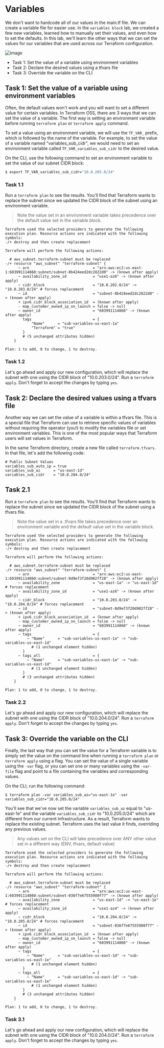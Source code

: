 # Variables

We don't want to hardcode all of our values in the main.tf file. We can create a variable file for easier use. In the `variables block` lab, we created a few new variables, learned how to manually set their values, and even how to set the defaults. In this lab, we'll learn the other ways that we can set the values for our variables that are used across our Terraform configuration.

![image](https://github.com/niravmsoni/terraform-aws/assets/6556021/d4485c37-bb23-49c1-b2c0-d0e8207605e0)

- Task 1: Set the value of a variable using environment variables
- Task 2: Declare the desired values using a tfvars file
- Task 3: Override the variable on the CLI

## Task 1: Set the value of a variable using environment variables

Often, the default values won't work and you will want to set a different value for certain variables. In Terraform OSS, there are 3 ways that we can set the value of a variable. The first way is setting an environment variable before running `terraform plan` or `terraform apply` command.

To set a value using an environment variable, we will use the `TF_VAR_` prefix, which is followed by the name of the variable. For example, to set the value of a variable named "variables_sub_cidr", we would need to set an environment variable called `TF_VAR_variables_sub_cidr` to the desired value.

On the CLI, use the following command to set an environment variable to set the value of our subnet CIDR block:

```bash
$ export TF_VAR_variables_sub_cidr="10.0.203.0/24"
```

### Task 1.1

Run a `terraform plan` to see the results. You'll find that Terraform wants to replace the subnet since we updated the CIDR block of the subnet using an environment variable.

> Note the value set in an environment variable takes precedence over the default value set in the variable block.

```text
Terraform used the selected providers to generate the following execution plan. Resource actions are indicated with the following symbols:
-/+ destroy and then create replacement

Terraform will perform the following actions:

  # aws_subnet.terraform-subnet must be replaced
-/+ resource "aws_subnet" "terraform-subnet" {
      ~ arn                             = "arn:aws:ec2:us-east-1:603991114860:subnet/subnet-0b424eed2dc2822d0" -> (known after apply)
      ~ availability_zone_id            = "use1-az6" -> (known after apply)
      ~ cidr_block                      = "10.0.202.0/24" -> "10.0.203.0/24" # forces replacement
      ~ id                              = "subnet-0b424eed2dc2822d0" -> (known after apply)
      + ipv6_cidr_block_association_id  = (known after apply)
      - map_customer_owned_ip_on_launch = false -> null
      ~ owner_id                        = "603991114860" -> (known after apply)
        tags                            = {
            "Name"      = "sub-variables-us-east-1a"
            "Terraform" = "true"
        }
        # (5 unchanged attributes hidden)
    }

Plan: 1 to add, 0 to change, 1 to destroy.
```

### Task 1.2

Let's go ahead and apply our new configuration, which will replace the subnet with one using the CIDR block of "10.0.203.0/24". Run a `terraform apply`. Don't forget to accept the changes by typing `yes`.

## Task 2: Declare the desired values using a tfvars file

Another way we can set the value of a variable is within a tfvars file. This is a special file that Terraform can use to retrieve specific values of variables without requiring the operator (you!) to modify the variables file or set environment variables. This is one of the most popular ways that Terraform users will set values in Terraform.

In the same Terraform directory, create a new file called `terraform.tfvars`. In that file, let's add the following code:

```hcl
# Public Subnet Values
variables_sub_auto_ip = true
variables_sub_az      = "us-east-1d"
variables_sub_cidr    = "10.0.204.0/24"
```

## Task 2.1

Run a `terraform plan` to see the results. You'll find that Terraform wants to replace the subnet since we updated the CIDR block of the subnet using a tfvars file.

> Note the value set in a .tfvars file takes precedence over an environment variable and the default value set in the variable block.

```text
Terraform used the selected providers to generate the following execution plan. Resource actions are indicated with the following symbols:
-/+ destroy and then create replacement

Terraform will perform the following actions:

  # aws_subnet.terraform-subnet must be replaced
-/+ resource "aws_subnet" "terraform-subnet" {
      ~ arn                             = "arn:aws:ec2:us-east-1:603991114860:subnet/subnet-0d9ef3f20d902ff28" -> (known after apply)
      ~ availability_zone               = "us-east-1a" -> "us-east-1d" # forces replacement
      ~ availability_zone_id            = "use1-az6" -> (known after apply)
      ~ cidr_block                      = "10.0.203.0/24" -> "10.0.204.0/24" # forces replacement
      ~ id                              = "subnet-0d9ef3f20d902ff28" -> (known after apply)
      + ipv6_cidr_block_association_id  = (known after apply)
      - map_customer_owned_ip_on_launch = false -> null
      ~ owner_id                        = "603991114860" -> (known after apply)
      ~ tags                            = {
          ~ "Name"      = "sub-variables-us-east-1a" -> "sub-variables-us-east-1d"
            # (1 unchanged element hidden)
        }
      ~ tags_all                        = {
          ~ "Name"      = "sub-variables-us-east-1a" -> "sub-variables-us-east-1d"
            # (1 unchanged element hidden)
        }
        # (3 unchanged attributes hidden)
    }

Plan: 1 to add, 0 to change, 1 to destroy.
```

### Task 2.2

Let's go ahead and apply our new configuration, which will replace the subnet with one using the CIDR block of "10.0.204.0/24". Run a `terraform apply`. Don't forget to accept the changes by typing `yes`.

## Task 3: Override the variable on the CLI

Finally, the last way that you can set the value for a Terraform variable is to simply set the value on the command line when running a `terraform plan` or `terraform apply` using a flag. You can set the value of a single variable using the `-var` flag, or you can set one or many variables using the `-var-file` flag and point to a file containing the variables and corresponding values.

On the CLI, run the following command:

```text
$ terraform plan -var variables_sub_az="us-east-1e" -var variables_sub_cidr="10.0.205.0/24"
```

You'll see that we've now set the variable `variables_sub_az` equal to "us-east-1e" and the variable `variables_sub_cidr` to "10.0.205.0/24" which are different from our current infrastructure. As a result, Terraform wants to replace the existing subnet. Terraform uses the last value it finds, overriding any previous values.

> Any values set on the CLI will take precedence over ANY other value set in a different way (ENV, tfvars, default value)

```text
Terraform used the selected providers to generate the following execution plan. Resource actions are indicated with the following symbols:
-/+ destroy and then create replacement

Terraform will perform the following actions:

  # aws_subnet.terraform-subnet must be replaced
-/+ resource "aws_subnet" "terraform-subnet" {
      ~ arn                             = "arn:aws:ec2:us-east-1:603991114860:subnet/subnet-036f7e67555980f77" -> (known after apply)
      ~ availability_zone               = "us-east-1d" -> "us-east-1e" # forces replacement
      ~ availability_zone_id            = "use1-az4" -> (known after apply)
      ~ cidr_block                      = "10.0.204.0/24" -> "10.0.205.0/24" # forces replacement
      ~ id                              = "subnet-036f7e67555980f77" -> (known after apply)
      + ipv6_cidr_block_association_id  = (known after apply)
      - map_customer_owned_ip_on_launch = false -> null
      ~ owner_id                        = "603991114860" -> (known after apply)
      ~ tags                            = {
          ~ "Name"      = "sub-variables-us-east-1d" -> "sub-variables-us-east-1e"
            # (1 unchanged element hidden)
        }
      ~ tags_all                        = {
          ~ "Name"      = "sub-variables-us-east-1d" -> "sub-variables-us-east-1e"
            # (1 unchanged element hidden)
        }
        # (3 unchanged attributes hidden)
    }

Plan: 1 to add, 0 to change, 1 to destroy.
```

### Task 3.1

Let's go ahead and apply our new configuration, which will replace the subnet with one using the CIDR block of "10.0.204.0/24". Run a `terraform apply`. Don't forget to accept the changes by typing `yes`.
